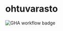 # ohtuvarasto

![GHA workflow badge](https://github.com/aihyytiainen/ohtuvarasto/workflows/CI/badge.svg)
